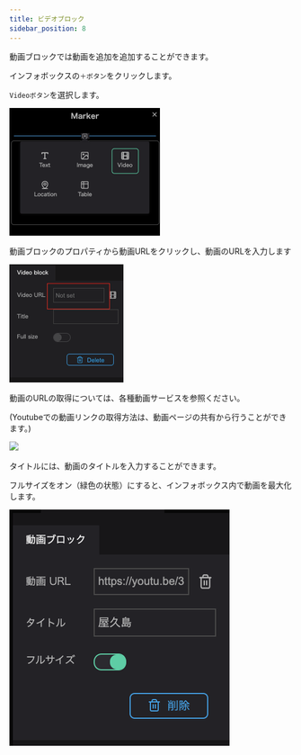 ```yaml
---
title: ビデオブロック
sidebar_position: 8
---
```


動画ブロックでは動画を追加を追加することができます。

インフォボックスの`＋ボタン`をクリックします。

`Videoボタン`を選択します。

![](./img/8_001.png)

動画ブロックのプロパティから動画URLをクリックし、動画のURLを入力します

![](./img/8_002.png)

動画のURLの取得については、各種動画サービスを参照ください。

(Youtubeでの動画リンクの取得方法は、動画ページの共有から行うことができます。)

![](./img/8_003.gif)

タイトルには、動画のタイトルを入力することができます。

フルサイズをオン（緑色の状態）にすると、インフォボックス内で動画を最大化します。

![](./img/8_004.png)
